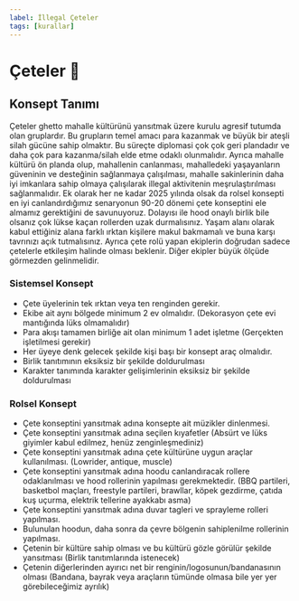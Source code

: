 ```yaml
---
label: İllegal Çeteler
tags: [kurallar]
---
```


# Çeteler :gun:
## Konsept Tanımı
Çeteler ghetto mahalle kültürünü yansıtmak üzere kurulu agresif tutumda olan gruplardır. Bu grupların temel amacı para kazanmak ve büyük bir ateşli silah gücüne sahip olmaktır. Bu süreçte diplomasi çok çok geri plandadır ve daha çok para kazanma/silah elde etme odaklı olunmalıdır. Ayrıca mahalle kültürü ön planda olup, mahallenin canlanması, mahalledeki yaşayanların güveninin ve desteğinin sağlanmaya çalışılması, mahalle sakinlerinin daha iyi imkanlara sahip olmaya çalışılarak illegal aktivitenin meşrulaştırılması sağlanmalıdır. Ek olarak her ne kadar 2025 yılında olsak da rolsel konsepti en iyi canlandırdığımız senaryonun 90-20 dönemi çete konseptini ele almamız gerektiğini de savunuyoruz. Dolayısı ile hood onaylı birlik bile olsanız çok lükse kaçan rollerden uzak durmalısınız. Yaşam alanı olarak kabul ettiğiniz alana farklı ırktan kişilere makul bakmamalı ve buna karşı tavrınızı açık tutmalısınız. Ayrıca çete rolü yapan ekiplerin doğrudan sadece çetelerle etkileşim halinde olması beklenir. Diğer ekipler büyük ölçüde görmezden gelinmelidir.

### Sistemsel Konsept
- Çete üyelerinin tek ırktan veya ten renginden gerekir.
- Ekibe ait aynı bölgede minimum 2 ev olmalıdır. (Dekorasyon çete evi mantığında lüks olmamalıdır)
- Para akışı tamamen birliğe ait olan minimum 1 adet işletme (Gerçekten işletilmesi gerekir)
- Her üyeye denk gelecek şekilde kişi başı bir konsept araç olmalıdır.
- Birlik tanıtımının eksiksiz bir şekilde doldurulması
- Karakter tanımında karakter gelişimlerinin eksiksiz bir şekilde doldurulması

### Rolsel Konsept
- Çete konseptini yansıtmak adına konsepte ait müzikler dinlenmesi.
- Çete konseptini yansıtmak adına seçilen kıyafetler (Absürt ve lüks giyimler kabul edilmez, henüz zenginleşmediniz)
- Çete konseptini yansıtmak adına çete kültürüne uygun araçlar kullanılması. (Lowrider, antique, muscle)
- Çete konseptini yansıtmak adına hoodu canlandıracak rollere odaklanılması ve hood rollerinin yapılması gerekmektedir. (BBQ partileri, basketbol maçları, freestyle partileri, brawllar, köpek gezdirme, çatıda kuş uçurma, elektrik tellerine ayakkabı asma)
- Çete konseptini yansıtmak adına duvar tagleri ve sprayleme rolleri yapılması.
- Bulunulan hoodun, daha sonra da çevre bölgenin sahiplenilme rollerinin yapılması.
- Çetenin bir kültüre sahip olması ve bu kültürü gözle görülür şekilde yansıtması (Birlik tanıtımlarında istenecek)
- Çetenin diğerlerinden ayırıcı net bir renginin/logosunun/bandanasının olması (Bandana, bayrak veya araçların tümünde olmasa bile yer yer görebileceğimiz ayrılık)